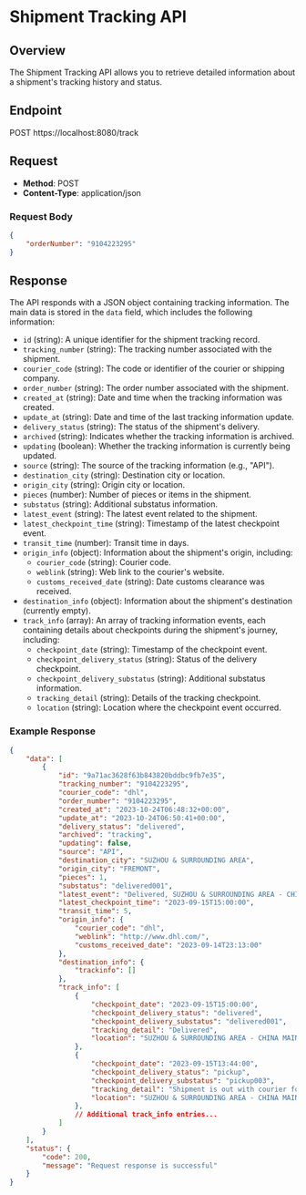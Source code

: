 # Shipment Tracking API

## Overview

The Shipment Tracking API allows you to retrieve detailed information about a shipment's tracking history and status.

## Endpoint

POST https://localhost:8080/track

## Request

- **Method**: POST
- **Content-Type**: application/json

### Request Body

```json
{
    "orderNumber": "9104223295"
}
```


## Response

The API responds with a JSON object containing tracking information. The main data is stored in the `data` field, which includes the following information:

- `id` (string): A unique identifier for the shipment tracking record.
- `tracking_number` (string): The tracking number associated with the shipment.
- `courier_code` (string): The code or identifier of the courier or shipping company.
- `order_number` (string): The order number associated with the shipment.
- `created_at` (string): Date and time when the tracking information was created.
- `update_at` (string): Date and time of the last tracking information update.
- `delivery_status` (string): The status of the shipment's delivery.
- `archived` (string): Indicates whether the tracking information is archived.
- `updating` (boolean): Whether the tracking information is currently being updated.
- `source` (string): The source of the tracking information (e.g., "API").
- `destination_city` (string): Destination city or location.
- `origin_city` (string): Origin city or location.
- `pieces` (number): Number of pieces or items in the shipment.
- `substatus` (string): Additional substatus information.
- `latest_event` (string): The latest event related to the shipment.
- `latest_checkpoint_time` (string): Timestamp of the latest checkpoint event.
- `transit_time` (number): Transit time in days.
- `origin_info` (object): Information about the shipment's origin, including:
  - `courier_code` (string): Courier code.
  - `weblink` (string): Web link to the courier's website.
  - `customs_received_date` (string): Date customs clearance was received.
- `destination_info` (object): Information about the shipment's destination (currently empty).
- `track_info` (array): An array of tracking information events, each containing details about checkpoints during the shipment's journey, including:
  - `checkpoint_date` (string): Timestamp of the checkpoint event.
  - `checkpoint_delivery_status` (string): Status of the delivery checkpoint.
  - `checkpoint_delivery_substatus` (string): Additional substatus information.
  - `tracking_detail` (string): Details of the tracking checkpoint.
  - `location` (string): Location where the checkpoint event occurred.

### Example Response

```json
{
    "data": [
        {
            "id": "9a71ac3628f63b843820bddbc9fb7e35",
            "tracking_number": "9104223295",
            "courier_code": "dhl",
            "order_number": "9104223295",
            "created_at": "2023-10-24T06:48:32+00:00",
            "update_at": "2023-10-24T06:50:41+00:00",
            "delivery_status": "delivered",
            "archived": "tracking",
            "updating": false,
            "source": "API",
            "destination_city": "SUZHOU & SURROUNDING AREA",
            "origin_city": "FREMONT",
            "pieces": 1,
            "substatus": "delivered001",
            "latest_event": "Delivered, SUZHOU & SURROUNDING AREA - CHINA MAINLAND, 2023-09-15 15:00:00",
            "latest_checkpoint_time": "2023-09-15T15:00:00",
            "transit_time": 5,
            "origin_info": {
                "courier_code": "dhl",
                "weblink": "http://www.dhl.com/",
                "customs_received_date": "2023-09-14T23:13:00"
            },
            "destination_info": {
                "trackinfo": []
            },
            "track_info": [
                {
                    "checkpoint_date": "2023-09-15T15:00:00",
                    "checkpoint_delivery_status": "delivered",
                    "checkpoint_delivery_substatus": "delivered001",
                    "tracking_detail": "Delivered",
                    "location": "SUZHOU & SURROUNDING AREA - CHINA MAINLAND"
                },
                {
                    "checkpoint_date": "2023-09-15T13:44:00",
                    "checkpoint_delivery_status": "pickup",
                    "checkpoint_delivery_substatus": "pickup003",
                    "tracking_detail": "Shipment is out with courier for delivery",
                    "location": "SUZHOU & SURROUNDING AREA - CHINA MAINLAND"
                },
                // Additional track_info entries...
            ]
        }
    ],
    "status": {
        "code": 200,
        "message": "Request response is successful"
    }
}
```